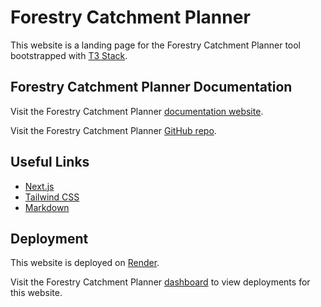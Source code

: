 # Forestry Catchment Planner

This website is a landing page for the Forestry Catchment Planner tool bootstrapped with [T3 Stack](https://create.t3.gg/).

## Forestry Catchment Planner Documentation

Visit the Forestry Catchment Planner [documentation website](https://www.docs.forestrycatchmentplanner.nz/).

Visit the Forestry Catchment Planner [GitHub repo](https://github.com/henrybabbage/forestry-catchment-planner-docs).

## Useful Links

- [Next.js](https://nextjs.org)
- [Tailwind CSS](https://tailwindcss.com)
- [Markdown](https://www.markdownguide.org/basic-syntax/)

## Deployment

This website is deployed on [Render](https://www.render.com/).

Visit the Forestry Catchment Planner [dashboard](https://dashboard.render.com/project/prj-cplhobed3nmc73d14370/environment/evm-cplhobed3nmc73d1437g) to view deployments for this website.
